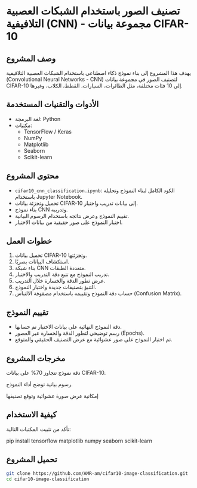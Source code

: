 # تصنيف الصور باستخدام الشبكات العصبية التلافيفية (CNN) - مجموعة بيانات CIFAR-10

##  وصف المشروع
يهدف هذا المشروع إلى بناء نموذج ذكاء اصطناعي باستخدام الشبكات العصبية التلافيفية (Convolutional Neural Networks - CNN) لتصنيف الصور في مجموعة بيانات CIFAR-10 إلى 10 فئات مختلفة، مثل الطائرات، السيارات، القطط، الكلاب، وغيرها.

##  الأدوات والتقنيات المستخدمة
- لغة البرمجة: Python
- مكتبات:
  - TensorFlow / Keras
  - NumPy
  - Matplotlib
  - Seaborn
  - Scikit-learn

##  محتوى المشروع
- `cifar10_cnn_classification.ipynb`: الكود الكامل لبناء النموذج وتحليله باستخدام Jupyter Notebook.
- تحميل وتجزئة بيانات CIFAR-10 إلى بيانات تدريب واختبار.
- بناء نموذج CNN وتدريبه.
- تقييم النموذج وعرض نتائجه باستخدام الرسوم البيانية.
- اختبار النموذج على صور حقيقية من بيانات الاختبار.

##  خطوات العمل
1. تحميل بيانات CIFAR-10 وتجزئتها.
2. استكشاف البيانات بصريًا.
3. بناء شبكة CNN متعددة الطبقات.
4. تدريب النموذج مع تتبع دقة التدريب والاختبار.
5. عرض تطور الدقة والخسارة خلال التدريب.
6. التنبؤ بتصنيفات جديدة واختبار النموذج.
7. حساب دقة النموذج وتقييمه باستخدام مصفوفة الالتباس (Confusion Matrix).

##  تقييم النموذج
- دقة النموذج النهائية على بيانات الاختبار تم حسابها.
- رسم توضيحي لتطور الدقة والخسارة عبر العصور (Epochs).
- تم اختبار النموذج على صور عشوائية مع عرض التصنيف الحقيقي والمتوقع.

## مخرجات المشروع
دقة نموذج تتجاوز 70% على بيانات CIFAR-10.

رسوم بيانية توضح أداء النموذج.


إمكانية عرض صورة عشوائية وتوقع تصنيفها
##  كيفية الاستخدام
 تأكد من تثبيت المكتبات التالية:

pip install tensorflow matplotlib numpy seaborn scikit-learn

##   تحميل المشروع
```bash
git clone https://github.com/AMR-am/cifar10-image-classification.git
cd cifar10-image-classification

